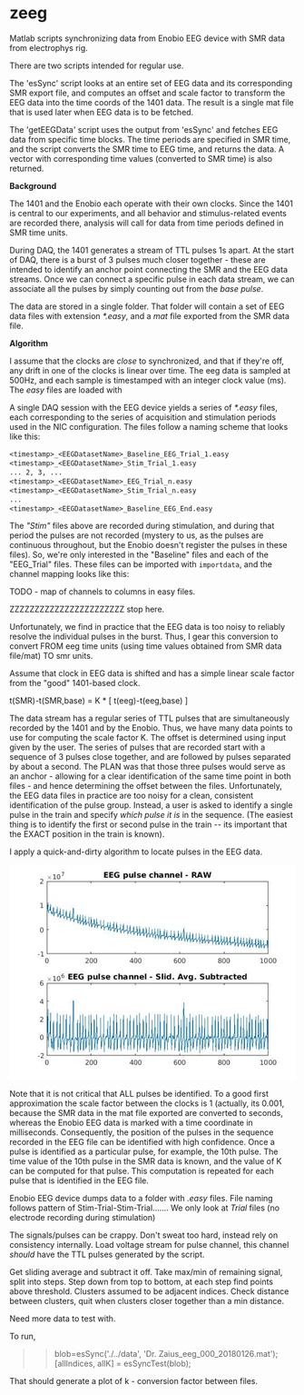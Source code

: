 # zeeg
Matlab scripts synchronizing data from Enobio EEG device with SMR data from electrophys rig. 

There are two scripts intended for regular use. 

The 'esSync' script looks at an entire set of EEG data and its corresponding SMR export file, and computes an offset and scale factor to transform the EEG data into the time coords of the 1401 data. The result is a single mat file that is used later when EEG data is to be fetched. 

The 'getEEGData' script uses the output from 'esSync' and fetches EEG data from specific time blocks. The time periods are specified in SMR time, and the script converts the SMR time to EEG time, and returns the data. A vector with corresponding time values (converted to SMR time) is also returned. 

**Background**

The 1401 and the Enobio each operate with their own clocks. Since the 1401 is central to our experiments, and all behavior and stimulus-related events are recorded there, analysis will call for data from time periods defined in SMR time units. 

During DAQ, the 1401 generates a stream of TTL pulses 1s apart. At the start of DAQ, there is a burst of 3 pulses much closer together - these are intended to identify an anchor point connecting the SMR and the EEG data streams. Once we can connect a specific pulse in each data stream, we can associate all the pulses by simply counting out from the *base pulse*. 

The data are stored in a single folder. That folder will contain a set of EEG data files with extension *\*.easy*, and a *mat* file exported from the SMR data file.

**Algorithm**

I assume that the clocks are _close_ to synchronized, and that if they're off, any drift in one of the clocks is linear over time. The eeg data is sampled at 500Hz, and each sample is timestamped with an integer clock value (ms). The *easy* files are loaded with 

A single DAQ session with the EEG device yields a series of *\*.easy* files, each corresponding to the series of acquisition and stimulation periods used in the NIC configuration. The files follow a naming scheme that looks like this:

```
<timestamp>_<EEGDatasetName>_Baseline_EEG_Trial_1.easy
<timestamp>_<EEGDatasetName>_Stim_Trial_1.easy
... 2, 3, ...
<timestamp>_<EEGDatasetName>_EEG_Trial_n.easy
<timestamp>_<EEGDatasetName>_Stim_Trial_n.easy
...
<timestamp>_<EEGDatasetName>_Baseline_EEG_End.easy
```
The *"Stim"* files above are recorded during stimulation, and during that period the pulses are not recorded (mystery to us, as the pulses are continuous throughout, but the Enobio doesn't register the pulses in these files). So, we're only interested in the "Baseline" files and each of the "EEG_Trial" files. These files can be imported with ```importdata```, and the channel mapping looks like this:

TODO - map of channels to columns in easy files. 

ZZZZZZZZZZZZZZZZZZZZZZZ stop here. 



Unfortunately, we find in practice that the EEG data is too noisy to reliably resolve the individual pulses in the burst. 
Thus, I gear this conversion to convert FROM eeg time units (using time values obtained from SMR data file/mat) TO smr units. 

Assume that clock in EEG data is shifted and has a simple linear scale factor from the "good" 1401-based clock. 

t(SMR)-t(SMR,base) = K * [ t(eeg)-t(eeg,base) ]

The data stream has a regular series of TTL pulses that are simultaneously recorded by the 1401 and by the Enobio. Thus, we have many data points to use for computing the scale factor K. The offset is determined using input given by the user. The series of pulses that are recorded start with a sequence of 3 pulses close together, and are followed by pulses separated by about a second. The PLAN was that those three pulses would serve as an anchor - allowing for a clear identification of the same time point in both files - and hence determining the offset between the files. Unfortunately, the EEG data files in practice are too noisy for a clean, consistent identification of the pulse group. Instead, a user is asked to identify a single pulse in the train and specify *which pulse it is* in the sequence. (The easiest thing is to identify the first or second pulse in the train -- its important that the EXACT position in the train is known). 

I apply a quick-and-dirty algorithm to locate pulses in the EEG data. 

![Raw and Sliding-average-subtracted pulse channel data](./src/FindingPulses.jpg)


Note that it is not critical that ALL pulses be identified. To a good first approximation the scale factor between the clocks is 1 (actually, its 0.001, because the SMR data in the mat file exported are converted to seconds, whereas the Enobio EEG data is marked with a time coordinate in milliseconds. Consequently, the position of the pulses in the sequence recorded in the EEG file can be identified with high confidence. Once a pulse is identified as a particular pulse, for example, the 10th pulse. The time value of the 10th pulse in the SMR data is known, and the value of K can be computed for that pulse. This computation is repeated for each pulse that is identified in the EEG file. 





Enobio EEG device dumps data to a folder with *.easy* files. 
File naming follows pattern of Stim-Trial-Stim-Trial.......
We only look at _Trial_ files (no electrode recording during stimulation)

The signals/pulses can be crappy. Don't sweat too hard, instead rely on consistency internally. 
Load voltage stream for pulse channel, this channel _should_ have the TTL pulses generated by the script.

Get sliding average and subtract it off. Take max/min of remaining signal, split into steps. 
Step down from top to bottom, at each step find points above threshold. Clusters assumed to be adjacent
indices. Check distance between clusters, quit when clusters closer together than a min distance. 

Need more data to test with. 

To run, 

>> blob=esSync('./../data', 'Dr. Zaius_eeg_000_20180126.mat');
>> [allIndices, allK] = esSyncTest(blob);

That should generate a plot of k - conversion factor between files.

